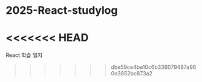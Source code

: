 # 2025-React-studylog
<<<<<<< HEAD
=======
React 학습 일지
>>>>>>> dbe59ce4be10c6b336079487a960e3852bc873a2
